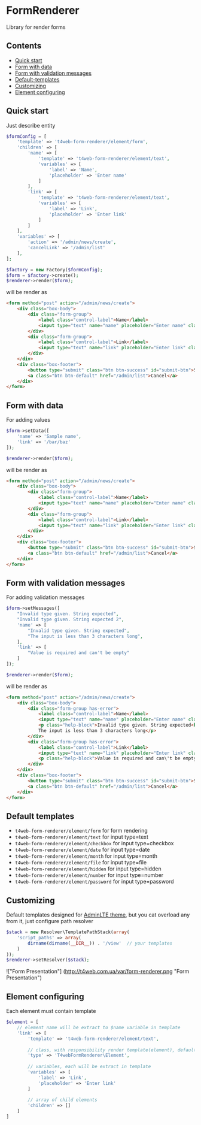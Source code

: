 # FormRenderer
Library for render forms

## Contents
- [Quick start](#quick-start)
- [Form with data](#form-with-data)
- [Form with validation messages](#form-with-validation-messages)
- [Default-templates](#default-templates)
- [Customizing](#customizing)
- [Element configuring](#element-configuring)

## Quick start
Just describe entity
```php
$formConfig = [
    'template' => 't4web-form-renderer/element/form',
    'children' => [
        'name' => [
            'template' => 't4web-form-renderer/element/text',
            'variables' => [
                'label' => 'Name',
                'placeholder' => 'Enter name'
            ]
        ],
        'link' => [
            'template' => 't4web-form-renderer/element/text',
            'variables' => [
                'label' => 'Link',
                'placeholder' => 'Enter link'
            ]
        ]
    ],
    'variables' => [
        'action' => '/admin/news/create',
        'cancelLink' => '/admin/list'
    ],
];

$factory = new Factory($formConfig);
$form = $factory->create();
$renderer->render($form);
```

will be render as
```html
<form method="post" action="/admin/news/create">
    <div class="box-body">
        <div class="form-group">
            <label class="control-label">Name</label>
            <input type="text" name="name" placeholder="Enter name" class="form-control" value="">
        </div>
        <div class="form-group">
            <label class="control-label">Link</label>
            <input type="text" name="link" placeholder="Enter link" class="form-control" value="">
        </div>
    </div>
    <div class="box-footer">
        <button type="submit" class="btn btn-success" id="submit-btn">Submit</button>
        <a class="btn btn-default" href="/admin/list">Cancel</a>
    </div>
</form>
```

## Form with data
For adding values
```php
$form->setData([
    'name' => 'Sample name',
    'link' => '/bar/baz'
]);

$renderer->render($form);
```

will be render as
```html
<form method="post" action="/admin/news/create">
    <div class="box-body">
        <div class="form-group">
            <label class="control-label">Name</label>
            <input type="text" name="name" placeholder="Enter name" class="form-control" value="Sample name">
        </div>
        <div class="form-group">
            <label class="control-label">Link</label>
            <input type="text" name="link" placeholder="Enter link" class="form-control" value="/bar/baz">
        </div>
    </div>
    <div class="box-footer">
        <button type="submit" class="btn btn-success" id="submit-btn">Submit</button>
        <a class="btn btn-default" href="/admin/list">Cancel</a>
    </div>
</form>
```

## Form with validation messages

For adding validation messages
```php
$form->setMessages([
    "Invalid type given. String expected",
    "Invalid type given. String expected 2",
    'name' => [
        "Invalid type given. String expected",
        "The input is less than 3 characters long",
    ],
    'link' => [
        "Value is required and can't be empty"
    ]
]);

$renderer->render($form);
```

will be render as
```html
<form method="post" action="/admin/news/create">
    <div class="box-body">
        <div class="form-group has-error">
            <label class="control-label">Name</label>
            <input type="text" name="name" placeholder="Enter name" class="form-control" value="">
            <p class="help-block">Invalid type given. String expected<br/>
            The input is less than 3 characters long</p>
        </div>
        <div class="form-group has-error">
            <label class="control-label">Link</label>
            <input type="text" name="link" placeholder="Enter link" class="form-control" value="">
            <p class="help-block">Value is required and can\'t be empty</p>
        </div>
    </div>
    <div class="box-footer">
        <button type="submit" class="btn btn-success" id="submit-btn">Submit</button>
        <a class="btn btn-default" href="/admin/list">Cancel</a>
    </div>
</form>
```

## Default templates

- `t4web-form-renderer/element/form` for form rendering
- `t4web-form-renderer/element/text` for input type=text
- `t4web-form-renderer/element/checkbox` for input type=checkbox
- `t4web-form-renderer/element/date` for input type=date
- `t4web-form-renderer/element/month` for input type=month
- `t4web-form-renderer/element/file` for input type=file
- `t4web-form-renderer/element/hidden` for input type=hidden
- `t4web-form-renderer/element/number` for input type=number
- `t4web-form-renderer/element/password` for input type=password

## Customizing

Default templates designed for [AdminLTE theme](https://github.com/almasaeed2010/AdminLTE), but you cat overload any from it, just configure path resolver
```php
$stack = new Resolver\TemplatePathStack(array(
    'script_paths' => array(
        dirname(dirname(__DIR__)) . '/view'  // your templates
    )
));
$renderer->setResolver($stack);
```

!["Form Presentation"] (http://t4web.com.ua/var/form-renderer.png "Form Presentation")

## Element configuring

Each element must contain template
```php
$element = [
    // element name will be extract to $name variable in template
    'link' => [
        'template' => 't4web-form-renderer/element/text',
        
        // class, with responsibility render template(element), default T4webFormRenderer\Element
        'type' => 'T4webFormRenderer\Element',
        
        // variables, each will be extract in template
        'variables' => [
            'label' => 'Link',
            'placeholder' => 'Enter link'
        ]
        
        // array of child elements
        'children' => []
    ]
]
```